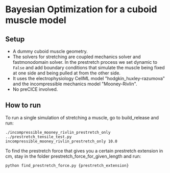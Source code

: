 # Bayesian Optimization for a cuboid muscle model

## Setup
- A dummy cuboid muscle geometry. 
- The solvers for stretching are coupled mechanics solver and fastmonodomain solver. In the prestretch process we set dynamic to `False` and add boundary conditions that simulate the muscle being fixed at one side and being pulled at from the other side.
- It uses the electrophysiology CellML model "hodgkin_huxley-razumova" and the incompressible mechanics model "Mooney-Rivlin".
- No preCICE involved. 

## How to run
To run a single simulation of stretching a muscle, go to build_release and run:
```
./incompressible_mooney_rivlin_prestretch_only ../prestretch_tensile_test.py incompressible_mooney_rivlin_prestretch_only 10.0
```
To find the prestretch force that gives you a certain prestretch extension in cm, stay in the folder prestretch_force_for_given_length and run:
```
python find_prestretch_force.py {prestretch_extension}
```